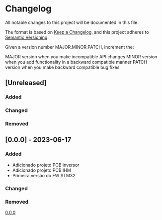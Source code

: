 # Changelog

All notable changes to this project will be documented in this file.

The format is based on [Keep a Changelog](https://keepachangelog.com/en/1.0.0/),
and this project adheres to [Semantic Versioning](https://semver.org/spec/v2.0.0.html).

Given a version number MAJOR.MINOR.PATCH, increment the:

MAJOR version when you make incompatible API changes
MINOR version when you add functionality in a backward compatible manner
PATCH version when you make backward compatible bug fixes

## [Unreleased]

### Added

### Changed

### Removed

## [0.0.0] - 2023-06-17

### Added

- Adicionado projeto PCB inversor 
- Adicionado projeto PCB IHM
- Primeira versão do FW STM32

### Changed

### Removed

[0.0.0](https://github.com/Jarbugeri/Converter-AC-AC/tree/main)








